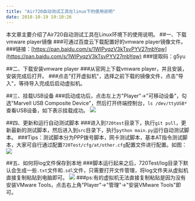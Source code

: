 ```yaml
---
title: "Air720自动测试工具在linux下的使用说明"
date: 2018-10-19 19:10:26
---
```


本文章主要介绍了Air720自动测试工具在Linux环境下的使用说明。
##一、下载vmware player镜像
###可通过百度云下载配置好的vmware player镜像文件。
###链接：[https://pan.baidu.com/s/1WIPyqzV3kTsvPYV27mbYqw](https://pan.baidu.com/s/1WIPyqzV3kTsvPYV27mbYqw)
###提取码：g5yu

##二、下载安装vmware player
###从官网上下载vmware player，并且安装，安装完成后打开。
###点击"打开虚拟机"，选择之前下载的镜像文件，点击"导入"，等待导入完成后启动虚拟机。

##三、挂载USB设备
###启动成功后，点击左上方"Player"->"可移动设备"，勾选"Marvell USB Composite Device"，然后打开终端控制台，`ls /dev/ttyUSB*`查看USB设备，如下表示挂载成功。
![](http://doc.openluat.com/api/static/editormd/php/../uploads/5_84731.png)

##四、更新和运行自动测试脚本
###进入到`720test`目录下，执行`git pull`，更新最新的测试脚本，然后进入到`src`目录下，执行`python main.py`运行自动测试脚本。
###Tips：测试脚本分为PPP拨号脚本，网卡测试脚本，基本AT指令测试脚本，大家可自行通过配置`720Test/cfg/at/other.cfg`配置文件进行配置。如图：
![](http://doc.openluat.com/api/static/editormd/php/../uploads/5_59748.png)

##五、如何将log文件保存到本地
###脚本运行起来之后，720Test/log目录下默认会生成一些`.txt`文件和`.sdl`文件，只需要打开文件管理，将log文件夹从虚拟机直接复制粘贴到电脑即可。
![](http://doc.openluat.com/api/static/editormd/php/../uploads/5_12219.png)
###ps:有的虚拟机无法直接复制粘贴是因为没有安装VMware Tools，点击右上角"Player"->"管理"->"安装VMware Tools"即可。
